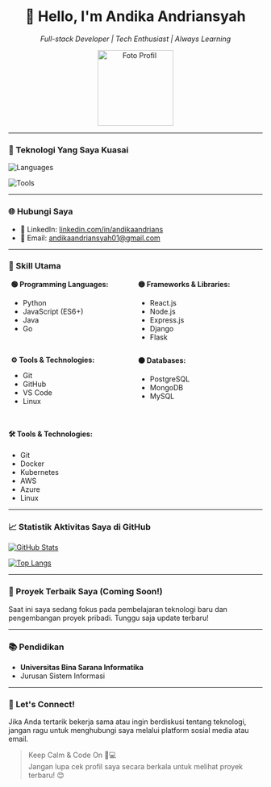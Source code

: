 <div align="center">
  <h1>👋 Hello, I'm Andika Andriansyah</h1>
  <p>
    <em>Full-stack Developer | Tech Enthusiast | Always Learning</em>
  </p>

  <!-- Foto Profil -->
<img src="https://github.com/andikaandriansyah.png   " width="150" alt="Foto Profil"/>

  <!-- Atau pakai foto pribadi jika ada -->
  <!-- <img src="https://github.com/andikaandriansyah.png   " width="150" alt="Foto Profil"/> -->

</div>

---

### 🔧 Teknologi Yang Saya Kuasai

![Languages](https://img.shields.io/badge/languages-Python%20JavaScript%20Java%20Node.js%20React%20PostgreSQL-blue?style=for-the-badge&logo=react)

![Tools](   https://img.shields.io/badge/tools-Git%20GitHub%20VSCode-orange?style=for-the-badge&logo=git)

---

### 🌐 Hubungi Saya

- 📘 LinkedIn: [linkedin.com/in/andikaandrians](   https://www.linkedin.com/in/andikaandrians   )
- 📧 Email: [andikaandriansyah01@gmail.com](mailto:andikaandriansyah01@gmail.com)

---

### 💼 Skill Utama

<div style="display: flex; flex-wrap: wrap; justify-content: space-around;">
  <div style="flex: 0 0 48%; margin-bottom: 1em;">
    <strong>🟢 Programming Languages:</strong>
    <ul>
      <li>Python</li>
      <li>JavaScript (ES6+)</li>
      <li>Java</li>
      <li>Go</li>
    </ul>
  </div>

  <div style="flex: 0 0 48%; margin-bottom: 1em;">
    <strong>🟡 Frameworks & Libraries:</strong>
    <ul>
      <li>React.js</li>
      <li>Node.js</li>
      <li>Express.js</li>
      <li>Django</li>
      <li>Flask</li>
    </ul>
  </div>

  <div style="flex: 0 0 48%; margin-bottom: 1em;">
    <strong>⚙️ Tools & Technologies:</strong>
    <ul>
      <li>Git</li>
      <li>GitHub</li>
      <li>VS Code</li>
      <li>Linux</li>
    </ul>
  </div>

  <div style="flex: 0 0 48%; margin-bottom: 1em;">
    <strong>🟠 Databases:</strong>
    <ul>
      <li>PostgreSQL</li>
      <li>MongoDB</li>
      <li>MySQL</li>
    </ul>
  </div>
</div>

#### 🛠️ Tools & Technologies:
- Git
- Docker
- Kubernetes
- AWS
- Azure
- Linux

---

### 📈 Statistik Aktivitas Saya di GitHub
[![GitHub Stats](https://github-readme-stats.vercel.app/api?username=andikaandriansyah&show_icons=true&theme=dracula)](   https://github.com/anuraghazra/github-readme-stats   )

[![Top Langs](https://github-readme-stats.vercel.app/api/top-langs/?username=andikaandriansyah&layout=compact&theme=dracula)](   https://github.com/anuraghazra/github-readme-stats   )

---

### 🌟 Proyek Terbaik Saya (Coming Soon!)
Saat ini saya sedang fokus pada pembelajaran teknologi baru dan pengembangan proyek pribadi. Tunggu saja update terbaru!

---

### 📚 Pendidikan
- **Universitas Bina Sarana Informatika**
- Jurusan Sistem Informasi

---

### 🤝 Let's Connect!
Jika Anda tertarik bekerja sama atau ingin berdiskusi tentang teknologi, jangan ragu untuk menghubungi saya melalui platform sosial media atau email.

> Keep Calm & Code On 🧠💻  
> Jangan lupa cek profil saya secara berkala untuk melihat proyek terbaru! 😊
